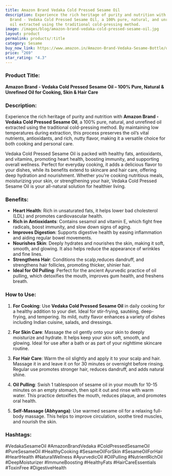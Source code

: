 ```yaml
---
title: Amazon Brand Vedaka Cold Pressed Sesame Oil
description: Experience the rich heritage of purity and nutrition with Amazon
  Brand - Vedaka Cold Pressed Sesame Oil, a 100% pure, natural, and unrefined
  oil extracted using the traditional cold-pressing method.
image: /images/blog/amazon-brand-vedaka-cold-pressed-sesame-oil.jpg
layout: product
permalink: products/:title
category: Sesame
buy_now_link: https://www.amazon.in/Amazon-Brand-Vedaka-Sesame-Bottle/dp/B0842H474P/ref=sr_1_15?crid=A4KOR1T28SZX&tag=ayushmonk-21
price: "269"
star_rating: "4.3"
---
```

### Product Title:
**Amazon Brand - Vedaka Cold Pressed Sesame Oil – 100% Pure, Natural & Unrefined Oil for Cooking, Skin & Hair Care**

### Description:
Experience the rich heritage of purity and nutrition with **Amazon Brand - Vedaka Cold Pressed Sesame Oil**, a 100% pure, natural, and unrefined oil extracted using the traditional cold-pressing method. By maintaining low temperatures during extraction, this process preserves the oil’s vital nutrients, antioxidants, and rich, nutty flavor, making it a versatile choice for both cooking and personal care.

Vedaka Cold Pressed Sesame Oil is packed with healthy fats, antioxidants, and vitamins, promoting heart health, boosting immunity, and supporting overall wellness. Perfect for everyday cooking, it adds a delicious flavor to your dishes, while its benefits extend to skincare and hair care, offering deep hydration and nourishment. Whether you're cooking nutritious meals, moisturizing your skin, or strengthening your hair, Vedaka Cold Pressed Sesame Oil is your all-natural solution for healthier living.

### Benefits:
- **Heart Health**: Rich in unsaturated fats, it helps lower bad cholesterol (LDL) and promotes cardiovascular health.
- **Rich in Antioxidants**: Contains sesamol and vitamin E, which fight free radicals, boost immunity, and slow down signs of aging.
- **Improves Digestion**: Supports digestive health by easing inflammation and aiding regular bowel movements.
- **Nourishes Skin**: Deeply hydrates and nourishes the skin, making it soft, smooth, and glowing. It also helps reduce the appearance of wrinkles and fine lines.
- **Strengthens Hair**: Conditions the scalp,reduces dandruff, and strengthens hair follicles, promoting thicker, shinier hair.
- **Ideal for Oil Pulling**: Perfect for the ancient Ayurvedic practice of oil pulling, which detoxifies the mouth, improves gum health, and freshens breath.

### How to Use:
1. **For Cooking**: Use **Vedaka Cold Pressed Sesame Oil** in daily cooking for a healthy addition to your diet. Ideal for stir-frying, sautéing, deep-frying, and tempering. Its mild, nutty flavor enhances a variety of dishes including Indian cuisine, salads, and dressings.

2. **For Skin Care**: Massage the oil gently onto your skin to deeply moisturize and hydrate. It helps keep your skin soft, smooth, and glowing. Ideal for use after a bath or as part of your nighttime skincare routine.

3. **For Hair Care**: Warm the oil slightly and apply it to your scalp and hair. Massage it in and leave it on for 30 minutes or overnight before rinsing. Regular use promotes stronger hair, reduces dandruff, and adds natural shine.

4. **Oil Pulling**: Swish 1 tablespoon of sesame oil in your mouth for 10-15 minutes on an empty stomach, then spit it out and rinse with warm water. This practice detoxifies the mouth, reduces plaque, and promotes oral health.

5. **Self-Massage (Abhyanga)**: Use warmed sesame oil for a relaxing full-body massage. This helps to improve circulation, soothe tired muscles, and nourish the skin.

### Hashtags:
#VedakaSesameOil #AmazonBrandVedaka #ColdPressedSesameOil #PureSesameOil #HealthyCooking #SesameOilForSkin #SesameOilForHair #HeartHealth #NaturalWellness #AyurvedicOil #OilPulling #NutrientRichOil #DeepMoisturizer #ImmuneBoosting #HealthyFats #HairCareEssentials #ToxinFree #DigestiveHealth
